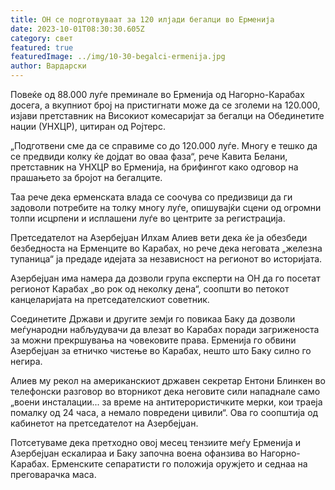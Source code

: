 ```yaml
---
title: ОН се подготвуваат за 120 илјади бегалци во Ерменија
date: 2023-10-01T08:30:30.605Z
category: свет
featured: true
featuredImage: ../img/10-30-begalci-ermenija.jpg
author: Вардарски
---
```

Повеќе од 88.000 луѓе преминале во Ерменија од Нагорно-Карабах досега, а вкупниот број на пристигнати може да се зголеми на 120.000, изјави претставник на Високиот комесаријат за бегалци на Обединетите нации (УНХЦР), цитиран од Ројтерс.

„Подготвени сме да се справиме со до 120.000 луѓе. Многу е тешко да се предвиди колку ќе дојдат во оваа фаза“, рече Кавита Белани, претставник на УНХЦР во Ерменија, на брифингот како одговор на прашањето за бројот на бегалците.

Таа рече дека ерменската влада се соочува со предизвици да ги задоволи потребите на толку многу луѓе, опишувајќи сцени од огромни толпи исцрпени и исплашени луѓе во центрите за регистрација.

Претседателот на Азербејџан Илхам Алиев вети дека ќе ја обезбеди безбедноста на Ерменците во Карабах, но рече дека неговата „железна тупаница“ ја предаде идејата за независност на регионот во историјата.

Азербејџан има намера да дозволи група експерти на ОН да го посетат регионот Карабах „во рок од неколку дена“, соопшти во петокот канцеларијата на претседателскиот советник.

Соединетите Држави и другите земји го повикаа Баку да дозволи меѓународни набљудувачи да влезат во Карабах поради загриженоста за можни прекршувања на човековите права. Ерменија го обвини Азербејџан за етничко чистење во Карабах, нешто што Баку силно го негира.

Алиев му рекол на американскиот државен секретар Ентони Блинкен во телефонски разговор во вторникот дека неговите сили нападнале само „воени инсталации... за време на антитерористичките мерки, кои траеја помалку од 24 часа, а немало повредени цивили“. Ова го соопштија од кабинетот на претседателот на Азербејџан.

Потсетуваме дека претходно овој месец тензиите меѓу Ерменија и Азербејџан ескалираа и Баку започна воена офанзива во Нагорно-Карабах. Ерменските сепаратисти го положија оружјето и седнаа на преговарачка маса.